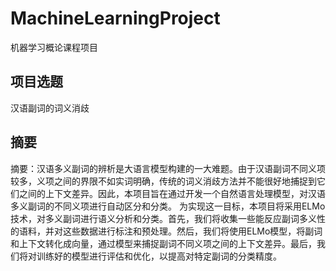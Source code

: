 # MachineLearningProject

机器学习概论课程项目

## 项目选题

汉语副词的词义消歧

## 摘要

摘要：汉语多义副词的辨析是大语言模型构建的一大难题。由于汉语副词不同义项较多，义项之间的界限不如实词明确，传统的词义消歧方法并不能很好地捕捉到它们之间的上下文差异。因此，本项目旨在通过开发一个自然语言处理模型，对汉语多义副词的不同义项进行自动区分和分类。
为实现这一目标，本项目将采用ELMo技术，对多义副词进行语义分析和分类。首先，我们将收集一些能反应副词多义性的语料，并对这些数据进行标注和预处理。然后，我们将使用ELMo模型，将副词和上下文转化成向量，通过模型来捕捉副词不同义项之间的上下文差异。最后，我们将对训练好的模型进行评估和优化，以提高对特定副词的分类精度。
